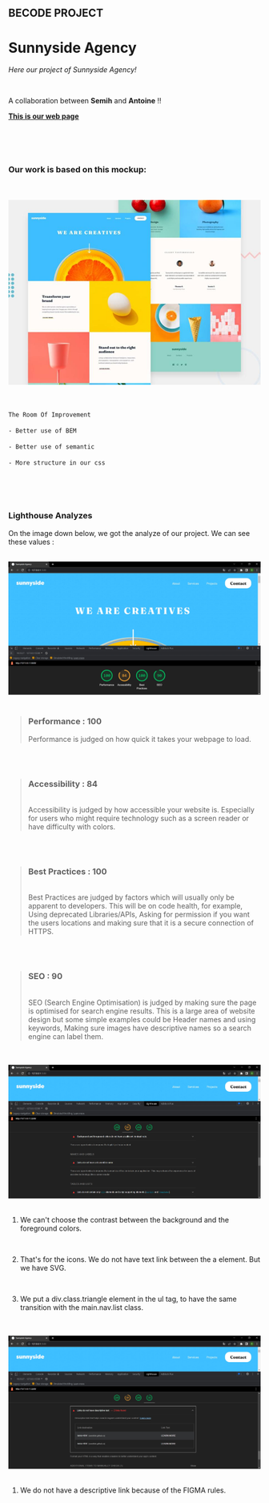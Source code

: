 ## BECODE PROJECT
# Sunnyside Agency
_Here our project of Sunnyside Agency!_

</br>

A collaboration between **Semih** and **Antoine** !!

**[This is our web page](https://semihbk.github.io/sunnyside-agency/)**

</br>
</br>
</br>

 ### Our work is based on this mockup:
 
 <br>
 <br>

<img src="desktop.jpg" alt="mockup Sunnyside Agency">

</br>
</br>
</br>

```
The Room Of Improvement 

- Better use of BEM

- Better use of semantic

- More structure in our css
```

</br>
</br>
</br>

### Lighthouse Analyzes

On the image down below, we got the analyze of our project.
We can see these values :
 <br>
 <br>

<img src="1. Lighthouse.jpg" alt="Lighthouse">
 <br>
 <br>



> ### Performance : 100 
> Performance is judged on how quick it takes your webpage to load.

</br>
</br>

> ### Accessibility : 84
> </br>
> Accessibility is judged by how accessible your website is. Especially for users who might
> require technology such as a screen reader or have difficulty with colors.

</br>
</br>

> ### Best Practices : 100
> </br>
> Best Practices are judged by factors which will usually only be apparent to developers. This
> will be on code health, for example, Using deprecated Libraries/APIs, Asking for permission
> if you want the users locations and making sure that it is a secure connection of HTTPS.

</br>
</br>

> ### SEO : 90
> </br>
> SEO (Search Engine Optimisation) is judged by making sure the page is optimised for search
> engine results. This is a large area of website design but some simple examples could be
> Header names and using keywords, Making sure images have descriptive names so a search
> engine can label them.
</br>
</br>

<img src="2. Lighthouse.jpg" alt="Accessibility">

</br>
</br>

1. We can't choose the contrast between the background and the foreground colors.
</br>

2. That's for the icons. We do not have text link between the a element. But we have SVG.
</br>

3. We put a div.class.triangle element in the ul tag, to have the same transition with the main.nav.list class.


</br>
</br>

<img src="3. Lighthouse.jpg" alt="SEO">
</br>
</br>

1. We do not have a descriptive link because of the FIGMA rules.
